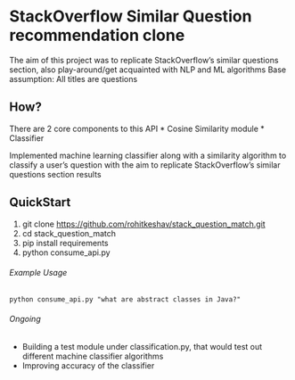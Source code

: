 # StackOverflow Similar Question recommendation clone
The aim of this project was to replicate StackOverflow’s similar questions section, also play-around/get acquainted with NLP and ML algorithms
Base assumption: All titles are questions

## How?
There are 2 core components to this API
    * Cosine Similarity module
    * Classifier

Implemented machine learning classifier along with a similarity algorithm to classify a user’s question 
with the aim to replicate StackOverflow’s similar questions section results

## QuickStart
   1. git clone https://github.com/rohitkeshav/stack_question_match.git
   2. cd stack_question_match
   3. pip install requirements
   4. python consume_api.py <query>

###### Example Usage
    python consume_api.py "what are abstract classes in Java?"

###### Ongoing
   * Building a test module under classification.py, that would test out different machine classifier algorithms 
   * Improving accuracy of the classifier
